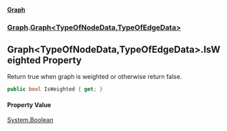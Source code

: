 #### [Graph](./index.md 'index')
### [Graph](./Graph.md 'Graph').[Graph&lt;TypeOfNodeData,TypeOfEdgeData&gt;](./Graph-Graph-TypeOfNodeData_TypeOfEdgeData-.md 'Graph.Graph&lt;TypeOfNodeData,TypeOfEdgeData&gt;')
## Graph&lt;TypeOfNodeData,TypeOfEdgeData&gt;.IsWeighted Property
Return true when graph is weighted or otherwise return false.  
```csharp
public bool IsWeighted { get; }
```
#### Property Value
[System.Boolean](https://docs.microsoft.com/en-us/dotnet/api/System.Boolean 'System.Boolean')  
